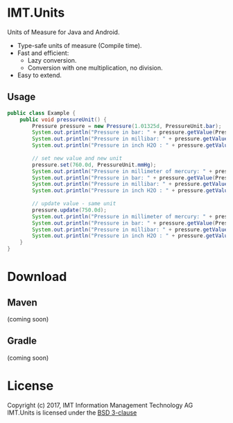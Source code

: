 # IMT.Units
Units of Measure for Java and Android.
* Type-safe units of measure (Compile time).
* Fast and efficient:
  * Lazy conversion.
  * Conversion with one multiplication, no division.
* Easy to extend.

## Usage
```Java
public class Example {
    public void pressureUnit() { 
        Pressure pressure = new Pressure(1.01325d, PressureUnit.bar);
        System.out.println("Pressure in bar: " + pressure.getValue(PressureUnit.bar));
        System.out.println("Pressure in millibar: " + pressure.getValue(PressureUnit.mbar));
        System.out.println("Pressure in inch H2O : " + pressure.getValue(PressureUnit.inH2O));
 
        // set new value and new unit
        pressure.set(760.0d, PressureUnit.mmHg);
        System.out.println("Pressure in millimeter of mercury: " + pressure.getValue(PressureUnit.mmHg));
        System.out.println("Pressure in bar: " + pressure.getValue(PressureUnit.bar));
        System.out.println("Pressure in millibar: " + pressure.getValue(PressureUnit.mbar));
        System.out.println("Pressure in inch H2O : " + pressure.getValue(PressureUnit.inH2O));
 
        // update value - same unit
        pressure.update(750.0d);
        System.out.println("Pressure in millimeter of mercury: " + pressure.getValue(PressureUnit.mmHg));
        System.out.println("Pressure in bar: " + pressure.getValue(PressureUnit.bar));
        System.out.println("Pressure in millibar: " + pressure.getValue(PressureUnit.mbar));
        System.out.println("Pressure in inch H2O : " + pressure.getValue(PressureUnit.inH2O));
    }
}
```

# Download
## Maven
(coming soon)
## Gradle
(coming soon)
# License
Copyright (c) 2017, IMT Information Management Technology AG  
IMT.Units is licensed under the [BSD 3-clause](LICENSE)
